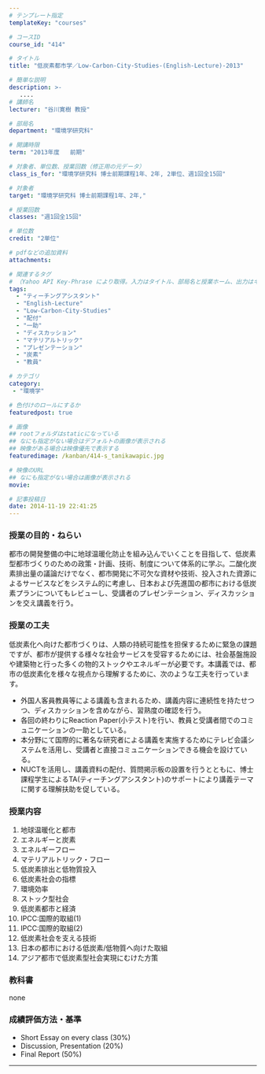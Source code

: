 ```yaml
---
# テンプレート指定
templateKey: "courses"

# コースID
course_id: "414"

# タイトル
title: "低炭素都市学／Low-Carbon-City-Studies-(English-Lecture)-2013"

# 簡単な説明
description: >-
   ....
# 講師名
lecturer: "谷川寛樹 教授"

# 部局名
department: "環境学研究科"

# 開講時限
term: "2013年度	前期"

# 対象者、単位数、授業回数（修正用の元データ）
class_is_for: "環境学研究科 博士前期課程1年、2年, 2単位、週1回全15回"

# 対象者
target: "環境学研究科 博士前期課程1年、2年,"

# 授業回数
classes: "週1回全15回"

# 単位数
credit: "2単位"

# pdfなどの追加資料
attachments:

# 関連するタグ
# （Yahoo API Key-Phrase により取得。入力はタイトル、部局名と授業ホーム、出力はキーフレーズ（tags））
tags:
  - "ティーチングアシスタント"
  - "English-Lecture"
  - "Low-Carbon-City-Studies"
  - "配付"
  - "一助"
  - "ディスカッション"
  - "マテリアルトリック"
  - "プレゼンテーション"
  - "炭素"
  - "教員"

# カテゴリ
category:
 - "環境学"

# 色付けのロールにするか
featuredpost: true

# 画像
## rootフォルダはstaticになっている
## なにも指定がない場合はデフォルトの画像が表示される
## 映像がある場合は映像優先で表示する
featuredimage: /kanban/414-s_tanikawapic.jpg

# 映像のURL
## なにも指定がない場合は画像が表示される
movie: 

# 記事投稿日
date: 2014-11-19 22:41:25
---
```


### 授業の目的・ねらい

都市の開発整備の中に地球温暖化防止を組み込んでいくことを目指して、低炭素型都市づくりのための政策・計画、技術、制度について体系的に学ぶ。二酸化炭素排出量の議論だけでなく、都市開発に不可欠な資材や技術、投入された資源によるサービスなどをシステム的に考慮し、日本および先進国の都市における低炭素プランについてもレビューし、受講者のプレゼンテーション、ディスカッションを交え講義を行う。


### 授業の工夫

低炭素化へ向けた都市づくりは、人類の持続可能性を担保するために緊急の課題ですが、都市が提供する様々な社会サービスを受容するためには、社会基盤施設や建築物と行った多くの物的ストックやエネルギーが必要です。本講義では、都市の低炭素化を様々な視点から理解するために、次のような工夫を行っています。 

  * 外国人客員教員等による講義も含まれるため、講義内容に連続性を持たせつつ、ディスカッションを含めながら、習熟度の確認を行う。
  * 各回の終わりにReaction Paper(小テスト)を行い、教員と受講者間でのコミュニケーションの一助としている。
  * 本分野にて国際的に著名な研究者による講義を実施するためにテレビ会議システムを活用し、受講者と直接コミュニケーションできる機会を設けている。
  * NUCTを活用し、講義資料の配付、質問掲示板の設置を行うとともに、博士課程学生によるTA(ティーチングアシスタント)のサポートにより講義テーマに関する理解扶助を促している。





### 授業内容

  1. 地球温暖化と都市
  2. エネルギーと炭素
  3. エネルギーフロー
  4. マテリアルトリック・フロー
  5. 低炭素排出と低物質投入
  6. 低炭素社会の指標
  7. 環境効率
  8. ストック型社会
  9. 低炭素都市と経済
 10. IPCC:国際的取組(1)
 11. IPCC:国際的取組(2)
 12. 低炭素社会を支える技術
 13. 日本の都市における低炭素/低物質へ向けた取組
 14. アジア都市で低炭素型社会実現にむけた方策

### 教科書

none











### 成績評価方法・基準

  * Short Essay on every class (30%)
  * Discussion, Presentation (20%) 
  * Final Report (50%)





-----